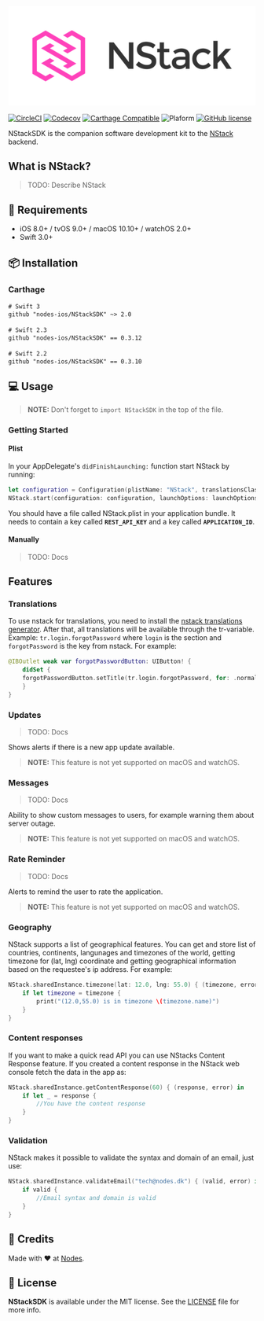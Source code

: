<p align="center">
  <img src="NStack_Logo.png?raw=true" alt="NStack"/>
</p>

[![CircleCI](https://circleci.com/gh/nodes-ios/NStackSDK.svg?style=shield)](https://circleci.com/gh/nodes-ios/NStackSDK) 
[![Codecov](https://img.shields.io/codecov/c/github/nodes-ios/NStackSDK.svg)](https://codecov.io/github/nodes-ios/NStackSDK)
[![Carthage Compatible](https://img.shields.io/badge/Carthage-compatible-4BC51D.svg?style=flat)](https://github.com/Carthage/Carthage)
![Plaform](https://img.shields.io/badge/platform-iOS%20|%20macOS%20|%20tvOS%20|%20watchOS-lightgrey.svg) 
[![GitHub license](https://img.shields.io/badge/license-MIT-blue.svg)](https://github.com/nodes-ios/NStackSDK/blob/master/LICENSE)

NStackSDK is the companion software development kit to the [NStack](https://nstack.io) backend.

## What is NStack?

> TODO: Describe NStack

## 📝 Requirements

* iOS 8.0+ / tvOS 9.0+ / macOS 10.10+ / watchOS 2.0+
* Swift 3.0+

## 📦 Installation

### Carthage
~~~
# Swift 3
github "nodes-ios/NStackSDK" ~> 2.0

# Swift 2.3
github "nodes-ios/NStackSDK" == 0.3.12

# Swift 2.2
github "nodes-ios/NStackSDK" == 0.3.10
~~~

## 💻 Usage

> **NOTE:** Don't forget to `import NStackSDK` in the top of the file.

### Getting Started

#### Plist

In your AppDelegate's `didFinishLaunching:` function start NStack by running:

~~~swift
let configuration = Configuration(plistName: "NStack", translationsClass: Translations.self)
NStack.start(configuration: configuration, launchOptions: launchOptions)
~~~

You should have a file called NStack.plist in your application bundle. It needs to contain a key called **`REST_API_KEY`** and a key called **`APPLICATION_ID`**.


#### Manually

> TODO: Docs

## Features

### Translations
To use nstack for translations, you need to install the [nstack translations generator](https://github.com/nodes-ios/nstack-translations-generator). After that, all translations will be available through the tr-variable. Example: `tr.login.forgotPassword` where `login` is the section and `forgotPassword` is the key from nstack. For example: 
~~~~swift
@IBOutlet weak var forgotPasswordButton: UIButton! {
    didSet {
 	forgotPasswordButton.setTitle(tr.login.forgotPassword, for: .normal)
    }
}
~~~~


### Updates

> TODO: Docs

Shows alerts if there is a new app update available.

> **NOTE:** This feature is not yet supported on macOS and watchOS.

### Messages

> TODO: Docs

Ability to show custom messages to users, for example warning them about server outage.

> **NOTE:** This feature is not yet supported on macOS and watchOS.

### Rate Reminder

> TODO: Docs

Alerts to remind the user to rate the application.

> **NOTE:** This feature is not yet supported on macOS and watchOS.

### Geography

NStack supports a list of geographical features. You can get and store list of countries, continents, langunages and timezones of the world, getting timezone for (lat, lng) coordinate and getting geographical information based on the requestee's ip address. For example:
~~~~swift
NStack.sharedInstance.timezone(lat: 12.0, lng: 55.0) { (timezone, error) in
    if let timezone = timezone {
        print("(12.0,55.0) is in timezone \(timezone.name)")
    }
}
~~~~

### Content responses

If you want to make a quick read API you can use NStacks Content Response feature. If you created a content response in the NStack web console fetch the data in the app as:
~~~~swift
NStack.sharedInstance.getContentResponse(60) { (response, error) in
    if let _ = response {
        //You have the content response
    }
}
~~~~

### Validation

NStack makes it possible to validate the syntax and domain of an email, just use:
~~~~swift
NStack.sharedInstance.validateEmail("tech@nodes.dk") { (valid, error) in
    if valid {
        //Email syntax and domain is valid
    }
}
~~~~

## 👥 Credits
Made with ❤️ at [Nodes](http://nodesagency.com).

## 📄 License
**NStackSDK** is available under the MIT license. See the [LICENSE](https://github.com/nodes-ios/NStackSDK/blob/master/LICENSE) file for more info.
